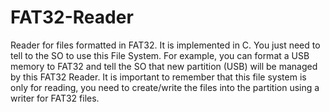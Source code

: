 # FAT32-Reader
Reader for files formatted in FAT32. It is implemented in C. You just need to tell to the SO to use this File System. For example,
you can format a USB memory to FAT32 and tell the SO that new partition (USB) will be managed by this FAT32 Reader. It is important
to remember that this file system is only for reading, you need to create/write the files into the partition using a writer for 
FAT32 files.
